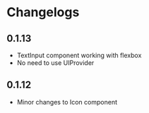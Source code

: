 # Changelogs


## 0.1.13

- TextInput component working with flexbox
- No need to use UIProvider

## 0.1.12

- Minor changes to Icon component